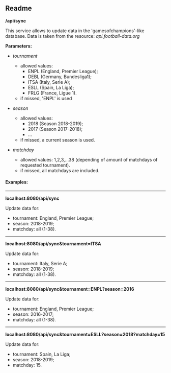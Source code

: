 ## Readme


**/api/sync**

This service allows to update data in the 'gamesofchampions'-like database.
Data is taken from the resource: *api.football-data.org*

**Parameters:**
* *tournament*
    * allowed values:
         * ENPL (England, Premier League);
         * DEBL (Germany, Bundesliga1);
         * ITSA (Italy, Serie A);
         * ESLL (Spain, La Liga);
         * FRLG (France, Ligue 1).
    * if missed, 'ENPL' is used

* *season*
  * allowed values:
    * 2018 (Season 2018-2019);
    * 2017 (Season 2017-2018);
    * ...
  * if missed, a current season is used.

* *matchday*
  * allowed values: 1,2,3,...38 (depending of amount of matchdays of requested tournament).
  * if missed, all matchdays are included.

 #### Examples:
______________________________________________
**localhost:8080/api/sync**

Update data for:
* tournament: England, Premier League;
* season: 2018-2019;
* matchday: all (1-38).
_____________________________________________
**localhost:8080/api/sync&tournament=ITSA**

Update data for:
* tournament: Italy, Serie A;
* season: 2018-2019;
* matchday: all (1-38).
_____________________________________________
**localhost:8080/api/sync&tournament=ENPL?season=2016**

Update data for:
* tournament: England, Premier League;
* season: 2016-2017;
* matchday: all (1-38).
_____________________________________________
**localhost:8080/api/sync&tournament=ESLL?season=2018?matchday=15**

Update data for:
* tournament: Spain, La Liga;
* season: 2018-2019;
* matchday: 15.